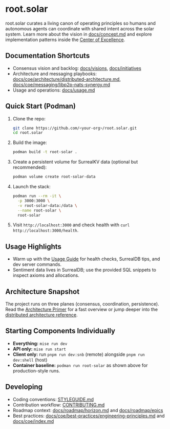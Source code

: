 # root.solar

root.solar curates a living canon of operating principles so humans and autonomous agents can coordinate with shared intent across the solar system. Learn more about the vision in [docs/concept.md](docs/concept.md) and explore implementation patterns inside the [Center of Excellence](docs/coe/index.md).

## Documentation Shortcuts
- Consensus vision and backlog: [docs/visions](docs/visions), [docs/initiatives](docs/initiatives)
- Architecture and messaging playbooks: [docs/coe/architecture/distributed-architecture.md](docs/coe/architecture/distributed-architecture.md), [docs/coe/messaging/libp2p-nats-synergy.md](docs/coe/messaging/libp2p-nats-synergy.md)
- Usage and operations: [docs/usage.md](docs/usage.md)

## Quick Start (Podman)
1. Clone the repo:
   ```bash
   git clone https://github.com/<your-org>/root.solar.git
   cd root.solar
   ```
2. Build the image:
   ```bash
   podman build -t root-solar .
   ```
3. Create a persistent volume for SurrealKV data (optional but recommended):
   ```bash
   podman volume create root-solar-data
   ```
4. Launch the stack:
   ```bash
   podman run --rm -it \
     -p 3000:3000 \
     -v root-solar-data:/data \
     --name root-solar \
     root-solar
   ```
5. Visit `http://localhost:3000` and check health with `curl http://localhost:3000/health`.

## Usage Highlights
- Warm up with the [Usage Guide](docs/usage.md) for health checks, SurrealDB tips, and dev server commands.
- Sentiment data lives in SurrealDB; use the provided SQL snippets to inspect axioms and allocations.

## Architecture Snapshot
The project runs on three planes (consensus, coordination, persistence). Read the [Architecture Primer](docs/architecture.md) for a fast overview or jump deeper into the [distributed architecture reference](docs/coe/architecture/distributed-architecture.md).

## Starting Components Individually
- **Everything:** `mise run dev`
- **API only:** `mise run start`
- **Client only:** run `pnpm run dev:snb` (remote) alongside `pnpm run dev:shell` (host)
- **Container baseline:** `podman run root-solar` as shown above for production-style runs.

## Developing
- Coding conventions: [STYLEGUIDE.md](STYLEGUIDE.md)
- Contribution workflow: [CONTRIBUTING.md](CONTRIBUTING.md)
- Roadmap context: [docs/roadmap/horizon.md](docs/roadmap/horizon.md) and [docs/roadmap/epics](docs/roadmap/epics)
- Best practices: [docs/coe/best-practices/engineering-principles.md](docs/coe/best-practices/engineering-principles.md) and [docs/coe/index.md](docs/coe/index.md)
